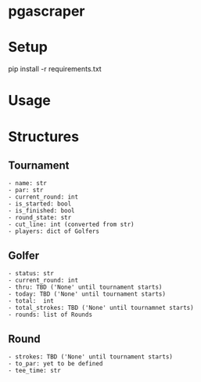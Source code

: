 # pgascraper

Setup
=========
pip install -r requirements.txt

Usage
================


Structures
==========
Tournament
----------  
	- name: str  
	- par: str  
	- current_round: int  
	- is_started: bool  
	- is_finished: bool  
	- round_state: str  
	- cut_line: int (converted from str)  
	- players: dict of Golfers  
  
Golfer
------
	- status: str  
	- current_round: int  
	- thru: TBD ('None' until tournament starts)  
	- today: TBD ('None' until tournament starts)  
	- total:  int  
	- total_strokes: TBD ('None' until tournamnet starts)
	- rounds: list of Rounds  

Round
-----
	- strokes: TBD ('None' until tournament starts)
	- to_par: yet to be defined
	- tee_time: str  


